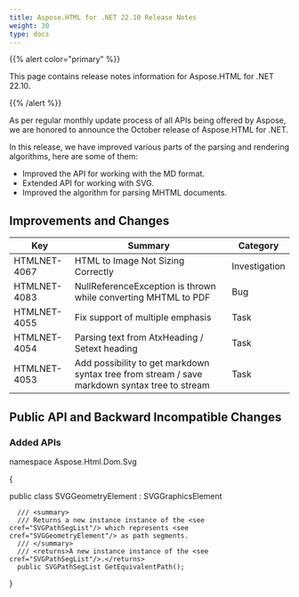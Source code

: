 ```yaml
---
title: Aspose.HTML for .NET 22.10 Release Notes
weight: 30
type: docs
---
```

  {{% alert color="primary" %}} 

This page contains release notes information for Aspose.HTML for .NET 22.10.

{{% /alert %}} 

As per regular monthly update process of all APIs being offered by Aspose, we are honored to announce the October release of Aspose.HTML for .NET.

In this release, we have improved various parts of the parsing and rendering algorithms, here are some of them:

* Improved the API for working with the MD format.
* Extended API for working with SVG.
* Improved the algorithm for parsing MHTML documents.


## **Improvements and Changes**

| **Key**      | **Summary**                                                                | **Category** |
| ------------ | -------------------------------------------------------------------------- | ------------ |
| HTMLNET-4067 | HTML to Image Not Sizing Correctly           | Investigation          |
| HTMLNET-4083 | NullReferenceException is thrown while converting MHTML to PDF | Bug          |
| HTMLNET-4055 | Fix support of multiple emphasis | Task          |
| HTMLNET-4054 | Parsing text from AtxHeading / Setext heading | Task          |
| HTMLNET-4053 | Add possibility to get markdown syntax tree from stream / save markdown syntax tree to stream | Task          |
## **Public API and Backward Incompatible Changes**

### **Added APIs**


namespace Aspose.Html.Dom.Svg

{

public class SVGGeometryElement : SVGGraphicsElement
   
      /// <summary>
      /// Returns a new instance instance of the <see cref="SVGPathSegList"/> which represents <see cref="SVGGeometryElement"/> as path segments.
      /// </summary>
      /// <returns>A new instance instance of the <see cref="SVGPathSegList"/>.</returns>
      public SVGPathSegList GetEquivalentPath();
   
}
